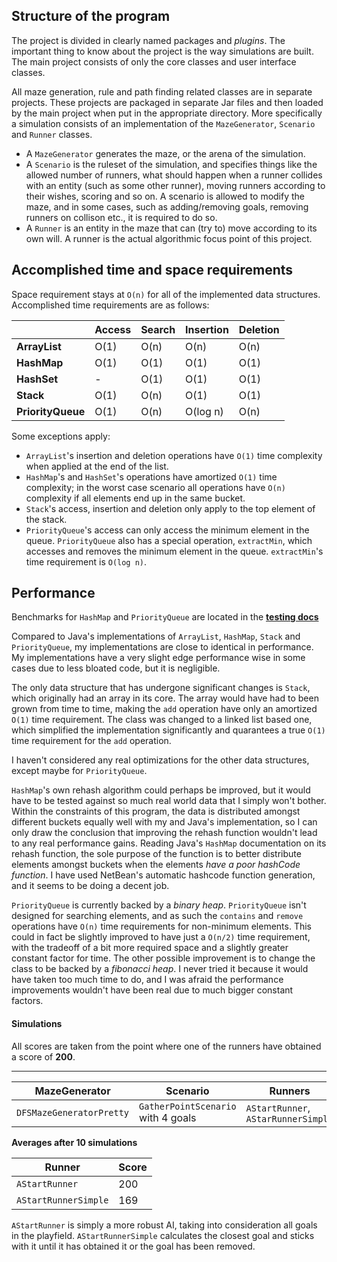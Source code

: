 ## Structure of the program

The project is divided in clearly named packages and *plugins*. The important thing to know about the project is the way simulations are built. The main project consists of only the core classes and user interface classes.

All maze generation, rule and path finding related classes are in separate projects. These projects are packaged in separate Jar files and then loaded by the main project when put in the appropriate directory. More specifically a simulation consists of an implementation of the `MazeGenerator`, `Scenario` and `Runner` classes.

- A `MazeGenerator` generates the maze, or the arena of the simulation.
- A `Scenario` is the ruleset of the simulation, and specifies things like the allowed number of runners, what should happen when a runner collides with an entity (such as some other runner), moving runners according to their wishes, scoring and so on. A scenario is allowed to modify the maze, and in some cases, such as adding/removing goals, removing runners on collison etc., it is required to do so.
- A `Runner` is an entity in the maze that can (try to) move according to its own will. A runner is the actual algorithmic focus point of this project.

## Accomplished time and space requirements

Space requirement stays at `O(n)` for all of the implemented data structures.
Accomplished time requirements are as follows:

|       | Access | Search | Insertion | Deletion |
|-------|--------|--------|-----------|----------|
| **ArrayList**  | O(1)   | O(n)   | O(n)      | O(n)     |
| **HashMap**   | O(1)      | O(1)   | O(1)      | O(1)     |
| **HashSet**   | -      | O(1)   | O(1)      | O(1)     |
| **Stack** | O(1)   | O(n)   | O(1)      | O(1)     |
| **PriorityQueue** | O(1)   | O(n)   | O(log n)      | O(n)     |

Some exceptions apply:

- `ArrayList`'s insertion and deletion operations have `O(1)` time complexity when applied at the end of the list.
- `HashMap`'s and `HashSet`'s operations have amortized `O(1)` time complexity; in the worst case scenario all operations have `O(n)` complexity if all elements end up in the same bucket.
- `Stack`'s access, insertion and deletion only apply to the top element of the stack.
- `PriorityQueue`'s access can only access the minimum element in the queue. `PriorityQueue` also has a special operation, `extractMin`, which accesses and removes the minimum element in the queue. `extractMin`'s time requirement is `O(log n)`.

## Performance

Benchmarks for `HashMap` and `PriorityQueue` are located in the [**testing docs**](testing.md) 

Compared to Java's implementations of `ArrayList`, `HashMap`, `Stack` and `PriorityQueue`, my implementations are close to identical in performance. My implementations have a very slight edge performance wise in some cases due to less bloated code, but it is negligible.

The only data structure that has undergone significant changes is `Stack`, which originally had an array in its core. The array would have had to been grown from time to time, making the `add` operation have only an amortized `O(1)` time requirement. The class was changed to a linked list based one, which simplified the implementation significantly and quarantees a true `O(1)` time requirement for the `add` operation.

I haven't considered any real optimizations for the other data structures, except maybe for `PriorityQueue`.

`HashMap`'s own rehash algorithm could perhaps be improved, but it would have to be tested against so much real world data that I simply won't bother. Within the constraints of this program, the data is distributed amongst different buckets equally well with my and Java's implementation, so I can only draw the conclusion that improving the rehash function wouldn't lead to any real performance gains. Reading Java's `HashMap` documentation on its rehash function, the sole purpose of the function is to better distribute elements amongst buckets when the elements *have a poor hashCode function*. I have used NetBean's automatic hashcode function generation, and it seems to be doing a decent job.

`PriorityQueue` is currently backed by a *binary heap*. `PriorityQueue` isn't designed for searching elements, and as such the `contains` and `remove` operations have `O(n)` time requirements for non-minimum elements. This could in fact be slightly improved to have just a `O(n/2)` time requirement, with the tradeoff of a bit more required space and a slightly greater constant factor for time. The other possible improvement is to change the class to be backed by a *fibonacci heap*. I never tried it because it would have taken too much time to do, and I was afraid the performance improvements wouldn't have been real due to much bigger constant factors.

#### Simulations

All scores are taken from the point where one of the runners have obtained a score of **200**.

---

MazeGenerator | Scenario | Runners
--------------|----------|--------
`DFSMazeGeneratorPretty` | `GatherPointScenario` with 4 goals | `AStartRunner`, `AStarRunnerSimple`


**Averages after 10 simulations**

Runner | Score
-------|------
`AStartRunner` | 200
`AStartRunnerSimple` | 169

`AStartRunner` is simply a more robust AI, taking into consideration all goals in the playfield. `AStartRunnerSimple` calculates the closest goal and sticks with it until it has obtained it or the goal has been removed.
